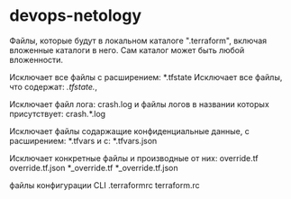 # devops-netology

Файлы, которые будут в локальном каталоге ".terraform", включая вложенные каталоги в него. Сам каталог может быть любой вложенности.

Исключает все файлы с расширением: *.tfstate
Исключает все файлы, что содержат: *.tfstate.*,  

Исключает файл лога: crash.log и файлы логов в названии которых присутствует: crash.*.log

Исключает файлы содаржащие конфиденциальные данные, с расширением: *.tfvars 
и с: *.tfvars.json 

Исключает конкретные файлы и производные от них:
override.tf
override.tf.json
*_override.tf
*_override.tf.json

файлы конфигурации CLI
.terraformrc
terraform.rc

